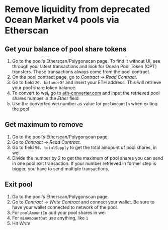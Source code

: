 # Remove liquidity from deprecated Ocean Market v4 pools via Etherscan

## Get your balance of pool share tokens

1. Go to the pool's Etherscan/Polygonscan page. To find it without UI, see through your latest transactions and look for Ocean Pool Token (OPT) transfers. Those transactions always come from the pool contract.
2. On the pool contract page, go to _Contract_ -> _Read Contract_.
3. Go to field `20. balanceOf` and insert your ETH address. This will retrieve your pool share token balance.
4. To convert to wei, go to [eth-converter.com](https://eth-converter.com) and input the retrieved pool shares number in the _Ether_ field
5. Use the converted wei number as value for `poolAmountIn` when exiting the pool

## Get maximum to remove

1. Go to the pool's Etherscan/Polygonscan page.
2. Go to _Contract_ -> _Read Contract_.
3. Go to field `56. totalSupply` to get the total amopunt of pool shares, in wei.
4. Divide the number by 2 to get the maximum of pool shares you can send in one pool exit transaction. If your number retrieved in former step is bigger, you have to send multiple transactions.

## Exit pool

1. Go to the pool's Etherscan/Polygonscan page.
2. Go to _Contract_ -> _Write Contract_ and connect your wallet. Be sure to have your wallet connected to network of the pool.
3. For `poolAmountIn` add your pool shares in wei
4. For `minAmountOut` use anything, like `1`
5. Hit _Write_
